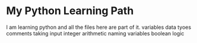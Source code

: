 # My Python Learning Path
I am learning python and all the files here are part of it.
variables 
data tyoes
comments 
taking input
integer arithmetic
naming variables
boolean logic
